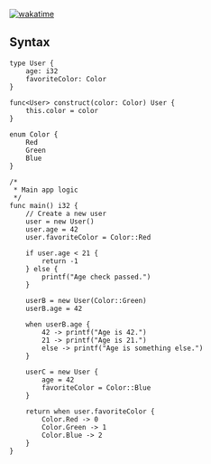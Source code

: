 [![wakatime](https://wakatime.com/badge/user/47966c5b-ebb8-433e-b9e3-f366282ab406/project/99d28663-ce7a-4ab5-ad28-6e3d49883354.svg)](https://wakatime.com/badge/user/47966c5b-ebb8-433e-b9e3-f366282ab406/project/99d28663-ce7a-4ab5-ad28-6e3d49883354)

## Syntax

```teclang
type User {
    age: i32
    favoriteColor: Color
}

func<User> construct(color: Color) User {
    this.color = color
}

enum Color {
    Red
    Green
    Blue
}

/*
 * Main app logic
 */
func main() i32 {
    // Create a new user
    user = new User()
    user.age = 42
    user.favoriteColor = Color::Red
    
    if user.age < 21 {
        return -1
    } else {
        printf("Age check passed.")
    }
    
    userB = new User(Color::Green)
    userB.age = 42
    
    when userB.age {
        42 -> printf("Age is 42.")
        21 -> printf("Age is 21.")
        else -> printf("Age is something else.")
    }
    
    userC = new User {
        age = 42
        favoriteColor = Color::Blue
    }
    
    return when user.favoriteColor {
        Color.Red -> 0
        Color.Green -> 1
        Color.Blue -> 2
    }
}
```